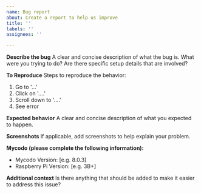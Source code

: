 ```yaml
---
name: Bug report
about: Create a report to help us improve
title: ''
labels: ''
assignees: ''

---
```


**Describe the bug**
A clear and concise description of what the bug is. What were you trying to do? Are there specific setup details that are involved?

**To Reproduce**
Steps to reproduce the behavior:
1. Go to '...'
2. Click on '....'
3. Scroll down to '....'
4. See error

**Expected behavior**
A clear and concise description of what you expected to happen.

**Screenshots**
If applicable, add screenshots to help explain your problem.

**Mycodo (please complete the following information):**
 - Mycodo Version: [e.g. 8.0.3]
 - Raspberry Pi Version: [e.g. 3B+]

**Additional context**
Is there anything that should be added to make it easier to address this issue?
